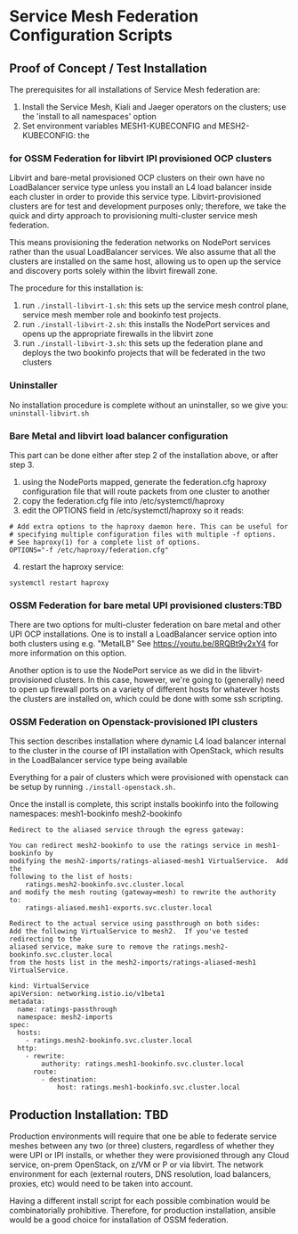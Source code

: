 # Service Mesh Federation Configuration Scripts



## Proof of Concept / Test Installation 

The prerequisites for all installations of Service Mesh federation are:

 1.  Install the Service Mesh, Kiali and Jaeger operators on the clusters; use the 'install to all namespaces' option
 2.  Set environment variables MESH1-KUBECONFIG and MESH2-KUBECONFIG: the

### for OSSM Federation for libvirt IPI provisioned OCP clusters 

Libvirt and bare-metal provisioned OCP clusters on their own have no LoadBalancer service type unless you install an L4 load balancer inside each cluster in order to provide this service type.  Libvirt-provisioned clusters are for test and development purposes only; therefore, we take the quick and dirty approach to provisioning multi-cluster service mesh federation. 

This means provisioning the federation networks on NodePort services rather than the usual LoadBalancer services. We also assume that all the clusters are installed on the same host, allowing us to open up the service and discovery ports solely within the libvirt firewall zone.  


The procedure for this installation is:

 1.  run `./install-libvirt-1.sh`: this sets up the service mesh control plane, service mesh member role and bookinfo test projects.
 2.  run `./install-libvirt-2.sh`: this installs the NodePort services and opens up the appropriate firewalls in the libvirt zone
 3.  run `./install-libvirt-3.sh`: this sets up the federation plane and deploys the two bookinfo projects that will be federated in the two clusters

### Uninstaller 

No installation procedure is complete without an uninstaller, so we give you: `uninstall-libvirt.sh`



### Bare Metal and libvirt load balancer configuration

This part can be done either after step 2 of the installation above, or after step 3. 

 1. using the NodePorts mapped, generate the federation.cfg haproxy configuration file that will route packets from one cluster to another
 2. copy the federation.cfg file into /etc/systemctl/haproxy
 3. edit the OPTIONS field in /etc/systemctl/haproxy so it reads: 
```
# Add extra options to the haproxy daemon here. This can be useful for
# specifying multiple configuration files with multiple -f options.
# See haproxy(1) for a complete list of options.
OPTIONS="-f /etc/haproxy/federation.cfg"
```
 4. restart the haproxy service: 
```
systemctl restart haproxy
```

### OSSM Federation for bare metal UPI provisioned clusters:TBD 

There are two options for multi-cluster federation on bare metal and other UPI OCP installations.  One is to install a LoadBalancer service option into both clusters using e.g. "MetalLB" See https://youtu.be/8RQBt9y2xY4 for more information on this option.  

Another option is to use the NodePort service as we did in the libvirt-provisioned clusters. In this case, however, we're going to (generally) need to open up firewall ports on a variety of different hosts for whatever hosts the clusters are installed on, which could be done with some ssh scripting.   


### OSSM Federation on Openstack-provisioned IPI clusters

This section describes installation where dynamic L4 load balancer internal to the cluster in the course of IPI installation with OpenStack, which results in the LoadBalancer service type being available 

Everything for a pair of clusters which were provisioned with openstack can be setup by running `./install-openstack.sh.`

Once the install is complete, this script installs bookinfo into the following
namespaces:
  mesh1-bookinfo
  mesh2-bookinfo

```
Redirect to the aliased service through the egress gateway:

You can redirect mesh2-bookinfo to use the ratings service in mesh1-bookinfo by
modifying the mesh2-imports/ratings-aliased-mesh1 VirtualService.  Add the
following to the list of hosts:
    ratings.mesh2-bookinfo.svc.cluster.local
and modify the mesh routing (gateway=mesh) to rewrite the authority to:
    ratings-aliased.mesh1-exports.svc.cluster.local

Redirect to the actual service using passthrough on both sides:
Add the following VirtualService to mesh2.  If you've tested redirecting to the
aliased service, make sure to remove the ratings.mesh2-bookinfo.svc.cluster.local
from the hosts list in the mesh2-imports/ratings-aliased-mesh1 VirtualService.

kind: VirtualService
apiVersion: networking.istio.io/v1beta1
metadata:
  name: ratings-passthrough
  namespace: mesh2-imports
spec:
  hosts:
    - ratings.mesh2-bookinfo.svc.cluster.local
  http:
    - rewrite:
        authority: ratings.mesh1-bookinfo.svc.cluster.local
      route:
        - destination:
            host: ratings.mesh1-bookinfo.svc.cluster.local
```


## Production Installation: TBD 

Production environments will require that one be able to federate service meshes between any two (or three) clusters, regardless of whether they were UPI or IPI installs, or whether they were provisioned through any Cloud service, on-prem OpenStack, on z/VM or P or via libvirt. The network environment for each (external routers, DNS resolution, load balancers, proxies, etc) would need to be taken into account. 

Having a different install script for each possible combination would be combinatorially prohibitive.  Therefore, for production installation, ansible would be a good choice for installation of OSSM federation. 


